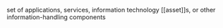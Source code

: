 set of applications, services, information technology [[asset]]s, or other information-handling components